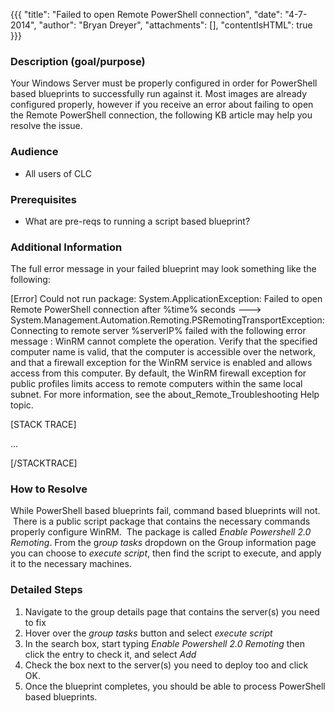 {{{
  "title": "Failed to open Remote PowerShell connection",
  "date": "4-7-2014",
  "author": "Bryan Dreyer",
  "attachments": [],
  "contentIsHTML": true
}}}

<h3>Description (goal/purpose)</h3>
<p>Your Windows Server must be properly configured in order for PowerShell based blueprints to successfully run against it. Most images are already configured properly, however if you receive an error about failing to open the Remote PowerShell connection,
  the following KB article may help you resolve the issue.</p>
<h3>Audience</h3>
<ul>
  <li>All users of CLC</li>
</ul>
<h3>Prerequisites</h3>
<ul>
  <li>What are pre-reqs to running a script based blueprint?</li>
</ul>
<h3>Additional Information</h3>
<p>The full error message in your failed blueprint may look something like the following:</p>
<p>[Error] Could not run package: System.ApplicationException: Failed to open Remote PowerShell connection after %time% seconds ---&gt; System.Management.Automation.Remoting.PSRemotingTransportException: Connecting to remote server %serverIP% failed with
  the following error message : WinRM cannot complete the operation. Verify that the specified computer name is valid, that the computer is accessible over the network, and that a firewall exception for the WinRM service is enabled and allows access from
  this computer. By default, the WinRM firewall exception for public profiles limits access to remote computers within the same local subnet. For more information, see the about_Remote_Troubleshooting Help topic.</p>
<p>[STACK TRACE]</p>
<p>...</p>
<p>[/STACKTRACE]</p>
<h3>How to Resolve</h3>
<p>While PowerShell based blueprints fail, command based blueprints will not. &nbsp;There is a public script package that contains the necessary commands properly configure WinRM. &nbsp;The package is called&nbsp;<em>Enable Powershell 2.0 Remoting</em>. From the g<em>roup tasks</em> dropdown on the Group information page you can choose to <em>execute script</em>, then find the script to execute, and apply it to the necessary machines.</p>
<h3>Detailed Steps</h3>
<ol>
  <li>Navigate to the group details page that contains the server(s) you need to fix</li>
  <li>Hover over the <em>group tasks</em> button and select <em>execute script</em>
  </li>
  <li>In the search box, start typing <em>Enable Powershell 2.0 Remoting</em> then click the entry to check it, and select <em>Add</em>
  </li>
  <li>Check the box next to the server(s) you need to deploy too and click OK.</li>
  <li>Once the blueprint completes, you should be able to process PowerShell based blueprints.</li>
</ol>
